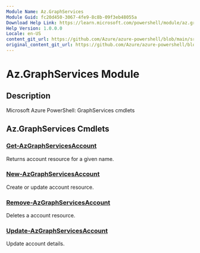 ```yaml
---
Module Name: Az.GraphServices
Module Guid: fc20d450-3067-4fe9-8c8b-09f3eb48055a
Download Help Link: https://learn.microsoft.com/powershell/module/az.graphservices
Help Version: 1.0.0.0
Locale: en-US
content_git_url: https://github.com/Azure/azure-powershell/blob/main/src/GraphServices/GraphServices/help/Az.GraphServices.md
original_content_git_url: https://github.com/Azure/azure-powershell/blob/main/src/GraphServices/GraphServices/help/Az.GraphServices.md
---
```


# Az.GraphServices Module
## Description
Microsoft Azure PowerShell: GraphServices cmdlets

## Az.GraphServices Cmdlets
### [Get-AzGraphServicesAccount](Get-AzGraphServicesAccount.md)
Returns account resource for a given name.

### [New-AzGraphServicesAccount](New-AzGraphServicesAccount.md)
Create or update account resource.

### [Remove-AzGraphServicesAccount](Remove-AzGraphServicesAccount.md)
Deletes a account resource.

### [Update-AzGraphServicesAccount](Update-AzGraphServicesAccount.md)
Update account details.

